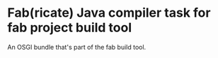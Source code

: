 Fab(ricate) Java compiler task for fab project build tool
======================================

An OSGI bundle that's part of the fab build tool.